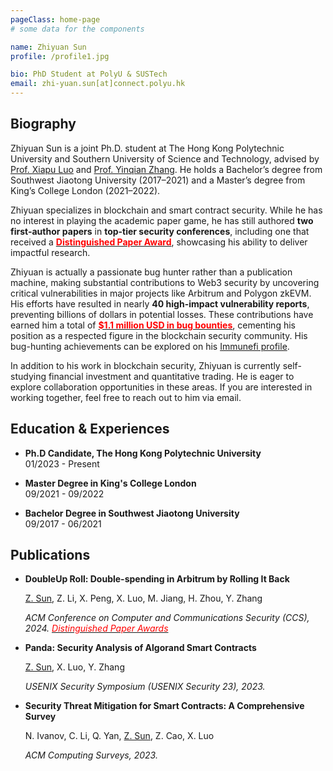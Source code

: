 ```yaml
---
pageClass: home-page
# some data for the components

name: Zhiyuan Sun
profile: /profile1.jpg

bio: PhD Student at PolyU & SUSTech
email: zhi-yuan.sun[at]connect.polyu.hk
---
```


<ProfileSection :frontmatter="$page.frontmatter" />

## Biography

Zhiyuan Sun is a joint Ph.D. student at The Hong Kong Polytechnic University and Southern University of Science and Technology, advised by [Prof. Xiapu Luo](https://www4.comp.polyu.edu.hk/~csxluo/) and [Prof. Yinqian Zhang](https://yinqian.org/). He holds a Bachelor’s degree from Southwest Jiaotong University (2017–2021) and a Master’s degree from King’s College London (2021–2022).

Zhiyuan specializes in blockchain and smart contract security. While he has no interest in playing the academic paper game, he has still authored **two first-author papers** in **top-tier security conferences**, including one that received a **[<span style="color:red;">Distinguished Paper Award</span>](https://www.sigsac.org/ccs/CCS2024/program/awards.html)**, showcasing his ability to deliver impactful research.

Zhiyuan is actually a passionate bug hunter rather than a publication machine, making substantial contributions to Web3 security by uncovering critical vulnerabilities in major projects like Arbitrum and Polygon zkEVM. His efforts have resulted in nearly **40 high-impact vulnerability reports**, preventing billions of dollars in potential losses. These contributions have earned him a total of **[<span style="color:red;">$1.1 million USD in bug bounties</span>](https://immunefi.com/profile/Zhiyuan1999/)**, cementing his position as a respected figure in the blockchain security community. His bug-hunting achievements can be explored on his [Immunefi profile](https://immunefi.com/profile/Zhiyuan1999/).

In addition to his work in blockchain security, Zhiyuan is currently self-studying financial investment and quantitative trading. He is eager to explore collaboration opportunities in these areas. If you are interested in working together, feel free to reach out to him via email.

## Education & Experiences

- **Ph.D Candidate, The Hong Kong Polytechnic University** <br/>
01/2023 - Present

- **Master Degree in King's College London** <br/>
09/2021 - 09/2022

- **Bachelor Degree in Southwest Jiaotong University** <br/>
09/2017 - 06/2021

## Publications
  - **DoubleUp Roll: Double-spending in Arbitrum by Rolling It Back**

    <u>Z. Sun</u>, Z. Li, X. Peng, X. Luo, M. Jiang, H. Zhou, Y. Zhang

    *ACM Conference on Computer and Communications Security (CCS), 2024. [<font color="red">Distinguished Paper Awards</font>](https://www.sigsac.org/ccs/CCS2024/program/awards.html)*

  - **Panda: Security Analysis of Algorand Smart Contracts**

    <u>Z. Sun</u>, X. Luo, Y. Zhang

    *USENIX Security Symposium (USENIX Security 23), 2023.*

  - **Security Threat Mitigation for Smart Contracts: A Comprehensive Survey**

    N. Ivanov, C. Li, Q. Yan, <u>Z. Sun</u>, Z. Cao, X. Luo

    *ACM Computing Surveys, 2023.*





<!-- Custom style for this page -->

<style lang="stylus">

.theme-container.home-page .page
  font-size 14px
  font-family "lucida grande", "lucida sans unicode", lucida, "Helvetica Neue", Helvetica, Arial, sans-serif;
  p
    margin 0 0 0.5rem
  p, ul, ol
    line-height normal
  a
    font-weight normal
  .theme-default-content:not(.custom) > h2
    margin-bottom 0.5rem
  .theme-default-content:not(.custom) > h2:first-child + p
    margin-top 0.5rem
  .theme-default-content:not(.custom) > h3
    padding-top 4rem

  /* Override */
  .md-card
    margin-top 0.5em
    .card-image
      padding 0.2rem
      img
        max-width 120px
        max-height 120px
    .card-content p
      -webkit-margin-after 0.2em

@media (max-width: 419px)
  .theme-container.home-page .page
    p, ul, ol
      line-height 1.5

    .md-card
      .card-image
        img 
          width 100%
          max-width 400px

</style>
